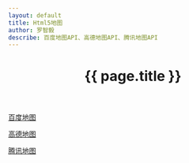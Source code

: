 ```yaml
---
layout: default
title: Html5地图
author: 罗智毅
describe: 百度地图API、高德地图API、腾讯地图API
---
```


<header class="header">
	<h1>{{ page.title }}</h1>
</header>
<!-- /header -->

<section class="g-content">
	<div class="m-list">
		<p><a href="//lbsyun.baidu.com/" title="">百度地图</a></p>
		<p><a href="//lbs.amap.com/" title="">高德地图</a></p>
		<p><a href="//lbs.qq.com/" title="">腾讯地图</a></p>
	</div>
</section>